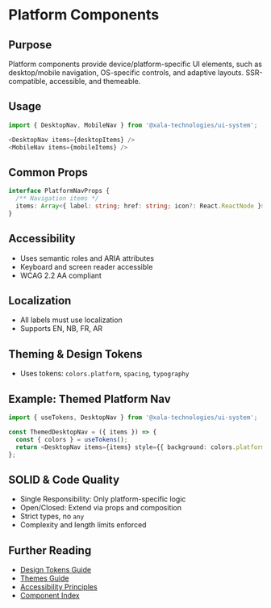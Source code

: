 # Platform Components

## Purpose
Platform components provide device/platform-specific UI elements, such as desktop/mobile navigation, OS-specific controls, and adaptive layouts. SSR-compatible, accessible, and themeable.

## Usage
```typescript
import { DesktopNav, MobileNav } from '@xala-technologies/ui-system';

<DesktopNav items={desktopItems} />
<MobileNav items={mobileItems} />
```

## Common Props
```typescript
interface PlatformNavProps {
  /** Navigation items */
  items: Array<{ label: string; href: string; icon?: React.ReactNode }>;
}
```

## Accessibility
- Uses semantic roles and ARIA attributes
- Keyboard and screen reader accessible
- WCAG 2.2 AA compliant

## Localization
- All labels must use localization
- Supports EN, NB, FR, AR

## Theming & Design Tokens
- Uses tokens: `colors.platform`, `spacing`, `typography`

## Example: Themed Platform Nav
```typescript
import { useTokens, DesktopNav } from '@xala-technologies/ui-system';

const ThemedDesktopNav = ({ items }) => {
  const { colors } = useTokens();
  return <DesktopNav items={items} style={{ background: colors.platform.desktop }} />;
};
```

## SOLID & Code Quality
- Single Responsibility: Only platform-specific logic
- Open/Closed: Extend via props and composition
- Strict types, no `any`
- Complexity and length limits enforced

## Further Reading
- [Design Tokens Guide](../design-tokens.md)
- [Themes Guide](../themes.md)
- [Accessibility Principles](../architecture.md)
- [Component Index](./README.md)

